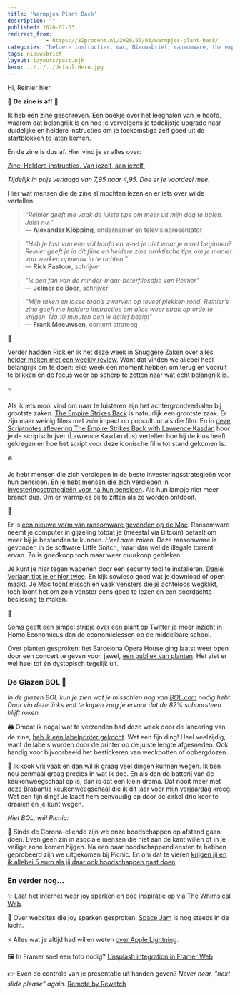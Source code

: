 ```yaml
---
title: 'Warmpjes Plant Back'
description: ""
published: 2020-07-03
redirect_from: 
            - https://82procent.nl/2020/07/03/warmpjes-plant-back/
categories: "heldere instructies, mac, Nieuwsbrief, ransomware, the empire strikes back, zine"
tags: nieuwsbrief	
layout: layouts/post.njk
hero: ../../../defaultHero.jpg
---
```

<!-- wp:paragraph -->

Hi, Reinier hier,

<!-- /wp:paragraph -->

<!-- wp:paragraph -->

🎉 **De zine is af!** 🎉

<!-- /wp:paragraph -->

<!-- wp:paragraph -->

Ik heb een zine geschreven. Een boekje over het leeghalen van je hoofd, waarom dat belangrijk is en hoe je vervolgens je todolijstje upgrade naar duidelijke en heldere instructies om je toekomstige zelf goed uit de startblokken te laten komen.

<!-- /wp:paragraph -->

<!-- wp:paragraph -->

En de zine is dus af. Hier vind je er alles over:

<!-- /wp:paragraph -->

<!-- wp:paragraph -->

[Zine: Heldere instructies. Van jezelf, aan jezelf.](https://mindermaarbeter.nl/zine-heldere-instructies-van-jezelf-aan-jezelf/)

<!-- /wp:paragraph -->

<!-- wp:paragraph -->

_Tijdelijk in prijs verlaagd van 7,95 naar 4,95. Doe er je voordeel mee._

<!-- /wp:paragraph -->

<!-- wp:paragraph -->

Hier wat mensen die de zine al mochten lezen en er iets over wilde vertellen:

<!-- /wp:paragraph -->

<!-- wp:quote -->

> _“Reinier geeft me vaak de juiste tips om meer uit mijn dag te halen. Juist nu.”_  
> — **Alexander Klöpping**, ondernemer en televisiepresentator

<!-- /wp:quote -->

<!-- wp:paragraph -->

<!-- /wp:paragraph -->

<!-- wp:quote -->

> _“Heb je last van een vol hoofd en weet je niet waar je moet beginnen? Reinier geeft je in dit fijne en heldere zine praktische tips om je manier van werken opnieuw in te richten.”_  
> — **Rick Pastoor**, schrijver

<!-- /wp:quote -->

<!-- wp:paragraph -->

<!-- /wp:paragraph -->

<!-- wp:quote -->

> _“Ik ben fan van de minder-maar-beterfilosofie van Reinier”_  
> — **Jelmer de Boer**, schrijver

<!-- /wp:quote -->

<!-- wp:paragraph -->

<!-- /wp:paragraph -->

<!-- wp:quote -->

> _“Mijn taken en losse todo’s zwerven op teveel plekken rond. Reinier’s zine geeft me heldere instructies om alles weer strak op orde te krijgen. Na 10 minuten ben je actief bezig!”_  
> — **Frank Meeuwsen**, content strateeg

<!-- /wp:quote -->

<!-- wp:paragraph -->

📆

<!-- /wp:paragraph -->

<!-- wp:paragraph -->

Verder hadden Rick en ik het deze week in Snuggere Zaken over [alles helder maken met een weekly review](https://www.snuggerezaken.nl/34). Want dat vinden we allebei heel belangrijk om te doen: elke week een moment hebben om terug en vooruit te blikken en de focus weer op scherp te zetten naar wat écht belangrijk is.

<!-- /wp:paragraph -->

<!-- wp:paragraph -->

⭐️

<!-- /wp:paragraph -->

<!-- wp:paragraph -->

Als ik iets mooi vind om naar te luisteren zijn het achtergrondverhalen bij grootste zaken. [The Empire Strikes Back](https://en.wikipedia.org/wiki/The_Empire_Strikes_Back) is natuurlijk een grootste zaak. Er zijn maar weinig films met zo’n impact op popcultuur als die film. En in [deze Scriptnotes aflevering The Empire Strikes Back with Lawrence Kasdan](https://johnaugust.com/2020/the-empire-strikes-back-with-lawrence-kasdan) hoor je de scriptschrijver (Lawrence Kasdan dus) vertellen hoe hij de klus heeft gekregen en hoe het script voor deze iconische film tot stand gekomen is.

<!-- /wp:paragraph -->

<!-- wp:paragraph -->

❄️

<!-- /wp:paragraph -->

<!-- wp:paragraph -->

Je hebt mensen die zich verdiepen in de beste investeringsstrategieën voor hun pensioen. [En je hebt mensen die zich verdiepen in investeringsstrategieën voor ná hun pensioen](https://www.reddit.com/r/UKPersonalFinance/comments/hdax3m/is_there_a_financial_vehicle_that_i_can_use_to/). Als hun lampje niet meer brandt dus. Om er warmpjes bij te zitten als ze worden ontdooit.

<!-- /wp:paragraph -->

<!-- wp:paragraph -->

🍎

<!-- /wp:paragraph -->

<!-- wp:paragraph -->

Er is [een nieuwe vorm van ransomware gevonden op de Mac](https://blog.malwarebytes.com/mac/2020/06/new-mac-ransomware-spreading-through-piracy/). Ransomware neemt je computer in gijzeling totdat je (meestal via Bitcoin) betaalt om weer bij je bestanden te kunnen. _Heel nare zaken_. Deze ransomware is gevonden in de software Little Snitch, maar dan wel de illegale torrent ervan. Zo is goedkoop toch maar weer duurkoop gebleken.

<!-- /wp:paragraph -->

<!-- wp:paragraph -->

Je kunt je hier tegen wapenen door een security tool te installeren. [Daniël Verlaan tipt je er hier twee](https://twitter.com/danielverlaan/status/1277944475545997317). En kijk sowieso goed wat je download of open maakt. Je Mac toont misschien vaak vensters die je achteloos wegklikt, toch loont het om zo’n venster eens goed te lezen en een doordachte beslissing te maken.

<!-- /wp:paragraph -->

<!-- wp:paragraph -->

🌱

<!-- /wp:paragraph -->

<!-- wp:paragraph -->

Soms geeft [een simpel stripje over een plant op Twitter](https://twitter.com/AnnaTD01/status/1277112643128635392) je meer inzicht in Homo Economicus dan de economielessen op de middelbare school.

<!-- /wp:paragraph -->

<!-- wp:paragraph -->

Over planten gesproken: het Barcelona Opera House ging laatst weer open door een concert te geven voor, jawel, [een publiek van planten](https://www.youtube.com/watch?v=rgvadprJFRc). Het ziet er wel heel tof én dystopisch tegelijk uit.

<!-- /wp:paragraph -->

<!-- wp:heading {"level":3} -->

### De Glazen BOL 🔮

<!-- /wp:heading -->

<!-- wp:paragraph -->

_In de glazen BOL kun je zien wat je misschien nog van [BOL.com](https://partner.bol.com/click/click?p=2&t=url&s=1066120&f=TXL&url=https%3A%2F%2Fwww.bol.com%2Fnl%2F&name=de%20winkel%20van%20ons%20allemaal) nodig hebt. Door via deze links wat te kopen zorg je ervoor dat de 82% schoorsteen blijft roken._

<!-- /wp:paragraph -->

<!-- wp:paragraph -->

🖨 Omdat ik nogal wat te verzenden had deze week door de lancering van de zine, [heb ik een labelprinter gekocht](https://mindermaarbeter.nl/to/brother-label-printer). Wat een fijn ding! Heel veelzijdig, want de labels worden door de printer op de juiste lengte afgesneden. Ook handig voor bijvoorbeeld het bestickeren van weckpotten of opbergdozen.

<!-- /wp:paragraph -->

<!-- wp:paragraph -->

🍜 Ik kook vrij vaak en dan wil ik graag veel dingen kunnen wegen. Ik ben nou eenmaal graag precies in wat ik doe. En als dan de batterij van de keukenweegschaal op is, dan is dat een klein drama. Dat nooit meer met [deze Brabantia keukenweegschaal](https://partner.bol.com/click/click?p=2&t=url&s=1066118&f=TXL&url=https%3A%2F%2Fwww.bol.com%2Fnl%2Fp%2Fbrabantia-tasty-keukenweegschaal-digitaal-met-dynamo-dark-grey%2F9200000106249005%2F&name=Brabantia%20Keukenweegschaal) die ik dit jaar voor mijn verjaardag kreeg. Wat een fijn ding! Je laadt hem eenvoudig op door de cirkel drie keer te draaien en je kunt wegen.

<!-- /wp:paragraph -->

<!-- wp:paragraph -->

_Niet BOL, wél Picnic:_

<!-- /wp:paragraph -->

<!-- wp:paragraph -->

🛒 Sinds de Corona-ellende zijn we onze boodschappen op afstand gaan doen. Even geen zin in asociale mensen die niet aan de kant willen of in je veilige zone komen hijgen. Na een paar boodschappendiensten te hebben geprobeerd zijn we uitgekomen bij Picnic. En om dat te vieren [krijgen jij en ik allebei 5 euro als jij daar ook boodschappen gaat doen](https://picnic.app/nl/vriendenkorting/REINI359).

<!-- /wp:paragraph -->

<!-- wp:heading {"level":3} -->

### En verder nog…

<!-- /wp:heading -->

<!-- wp:paragraph -->

✨ Laat het internet weer joy sparken en doe inspiratie op via [The Whimsical Web](https://whimsical.club/).

<!-- /wp:paragraph -->

<!-- wp:paragraph -->

🏀 Over websites die joy sparken gesproken: [Space Jam](https://www.spacejam.com/) is nog steeds in de lucht.

<!-- /wp:paragraph -->

<!-- wp:paragraph -->

⚡️ Alles wat je altijd had willen weten [over Apple Lightning](https://nyansatan.github.io/lightning/).

<!-- /wp:paragraph -->

<!-- wp:paragraph -->

🖼 In Framer snel een foto nodig? [Unsplash integration in Framer Web](https://www.framer.com/updates/2020-07-01/?ref=producthunt)

<!-- /wp:paragraph -->

<!-- wp:paragraph -->

👉 Even de controle van je presentatie uit handen geven? _Never hear, "next slide please" again._ [Remote by Rewatch](https://remote.rewatch.tv/?ref=producthunt)

<!-- /wp:paragraph -->
